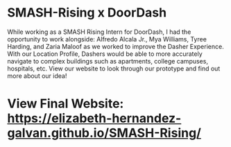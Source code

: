 # SMASH-Rising x DoorDash

While working as a SMASH Rising Intern for DoorDash, I had the opportunity to work alongside: Alfredo Alcala Jr., Mya Williams, Tyree Harding, and Zaria Maloof as we worked to improve the Dasher Experience. With our Location Profile, Dashers would be able to more accurately navigate to complex buildings such as apartments, college campuses, hospitals, etc. View our website to look through our prototype and find out more about our idea!

# View Final Website: https://elizabeth-hernandez-galvan.github.io/SMASH-Rising/
